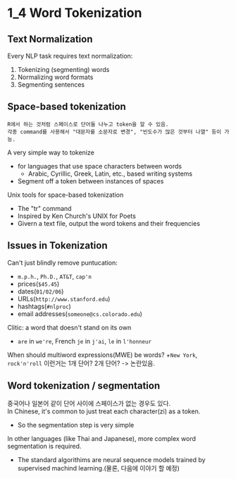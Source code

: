 # 1_4 Word Tokenization
## Text Normalization
Every NLP task requires text normalization:
  1. Tokenizing (segmenting) words
  2. Normalizing word formats
  3. Segmenting sentences
  
## Space-based tokenization
```
R에서 하는 것처럼 스페이스로 단어들 나누고 token을 알 수 있음.
각종 command를 사용해서 "대문자를 소문자로 변경", "빈도수가 많은 것부터 나열" 등이 가능.
```

A very simple way to tokenize
  + for languages that use space characters between words
    - Arabic, Cyrillic, Greek, Latin, etc., based writing systems
  + Segment off a token between instances of spaces <br>

Unix tools for space-based tokenization
  + The "tr" command
  + Inspired by Ken Church's UNIX for Poets
  + Givern a text file, output the word tokens and their frequencies

## Issues in Tokenization
Can't just blindly remove puntucation:
  + `m.p.h.`, `Ph.D.`, `AT&T`, `cap'n`
  + prices(`$45.45`)
  + dates(`01/02/06`)
  + URLs(`http://www.stanford.edu`)
  + hashtags(`#nlproc`)
  + email addresses(`someone@cs.colorado.edu`)

Clitic: a word that doesn't stand on its own
  + `are` in `we're`, French `je` in `j'ai`, `le` in `l'honneur`

When should multiword expressions(MWE) be words?
  +`New York`, `rock'n'roll` 이런거는 1개 단어? 2개 단어? -> 논란있음.
  
## Word tokenization / segmentation
중국어나 일본어 같이 단어 사이에 스페이스가 없는 경우도 있다. <br>
In Chinese, it's common to just treat each character(zi) as a token.
  + So the segmentation step is very simple

In other languages (like Thai and Japanese), more complex word segmentation is required.
  + The standard algorithims are neural sequence models trained by supervised machind learning.(물론, 다음에 이야기 할 예정)

